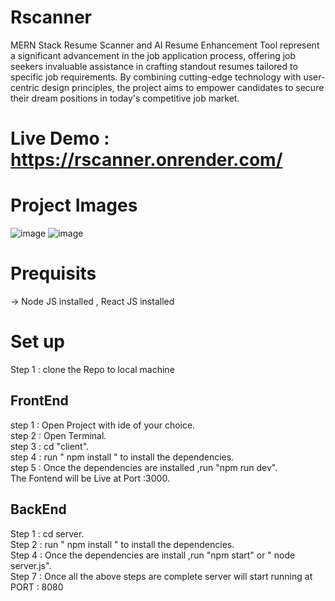 # Rscanner 

MERN Stack Resume Scanner and AI Resume Enhancement Tool represent a significant advancement in the job application process, offering job seekers invaluable assistance in crafting standout resumes tailored to specific job requirements. 
By combining cutting-edge technology with user-centric design principles, the project aims to empower candidates to secure their dream positions in today's competitive job market.

# Live Demo : https://rscanner.onrender.com/
# Project Images
![image](https://github.com/Parshant679/Rscanner/assets/54788475/61f3275b-a378-463b-8ffd-f30532eee480)
![image](https://github.com/Parshant679/Rscanner/assets/54788475/653c665d-620f-48a7-bd27-77f44e948f62)

# Prequisits
-> Node JS installed  , React JS installed

# Set up
Step 1 : clone the Repo to local machine
## FrontEnd 
step 1 : Open Project with ide of your choice.<br>
step 2 : Open Terminal.<br>
step 3 : cd "client".<br>
step 4 : run " npm install " to install the dependencies.<br>
step 5 : Once the dependencies are installed ,run "npm run dev".<br>
The Fontend will be Live at Port :3000.<br>

## BackEnd
Step 1 : cd server. <br>
Step 2 : run " npm install " to install the dependencies.<br>
Step 4 : Once the dependencies are install ,run "npm start" or " node server.js".<br>
Step 7 : Once all the above steps are complete server will start running at PORT : 8080

